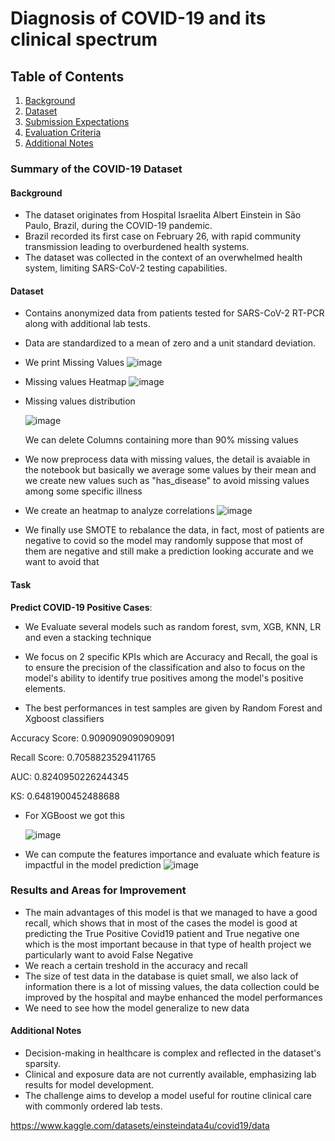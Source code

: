 # Diagnosis of COVID-19 and its clinical spectrum

## Table of Contents
1. [Background](#Background)
2. [Dataset](#Dataset)
3. [Submission Expectations](#SubmissionExpectations)
3. [Evaluation Criteria](#EvaluationCriteria)
4. [Additional Notes](#AdditionalNotes)

### Summary of the COVID-19 Dataset

#### **Background**
- The dataset originates from Hospital Israelita Albert Einstein in São Paulo, Brazil, during the COVID-19 pandemic.
- Brazil recorded its first case on February 26, with rapid community transmission leading to overburdened health systems.
- The dataset was collected in the context of an overwhelmed health system, limiting SARS-CoV-2 testing capabilities.

#### **Dataset**
- Contains anonymized data from patients tested for SARS-CoV-2 RT-PCR along with additional lab tests.
  
- Data are standardized to a mean of zero and a unit standard deviation.
  
- We print Missing Values
  ![image](https://github.com/user-attachments/assets/089f03b5-b9c1-4f11-a6d5-7cdad167c509)
- Missing values Heatmap
  ![image](https://github.com/user-attachments/assets/dc067eec-df3e-4395-828a-1545ad9ee96f)
- Missing values distribution

  ![image](https://github.com/user-attachments/assets/242b54a8-bcdc-44c5-bad8-76e458981cec)
   
  We can delete Columns containing more than 90% missing values
- We now preprocess data with missing values, the detail is avaiable in the notebook but basically we average some values by their mean and we create new values such as "has_disease" to avoid missing values among some specific illness

- We create an heatmap to analyze correlations
  ![image](https://github.com/user-attachments/assets/ebba80eb-78f7-485e-9a77-3deee5fb6449)

- We finally use SMOTE to rebalance the data, in fact, most of patients are negative to covid so the model may randomly suppose that most of them are negative and still make a prediction looking accurate and we want to avoid that

  




#### **Task**
**Predict COVID-19 Positive Cases**:
- We Evaluate several models such as random forest, svm, XGB, KNN, LR and even a stacking technique

- We focus on 2 specific KPIs which are Accuracy and Recall, the goal is to ensure the precision of the classification and also to focus on the model's ability to identify true positives among the model's positive elements.

- The best performances in test samples are given by Random Forest and Xgboost classifiers

Accuracy Score:  0.9090909090909091

Recall Score: 0.7058823529411765

AUC:  0.8240950226244345

KS:  0.6481900452488688

- For XGBoost we got this

  ![image](https://github.com/user-attachments/assets/9110db80-b3fb-4c1a-b2c9-6d2606d88693)

- We can compute the features importance and evaluate which feature is impactful in the model prediction
  ![image](https://github.com/user-attachments/assets/5995270e-6d68-4b7b-a467-65e434f67445)


### Results and Areas for Improvement

- The main advantages of this model is that we managed to have a good recall, which shows that in most of the cases the model is good at predicting the True Positive Covid19 patient and True negative one which is the most important because in that type of health project we particularly want to avoid False Negative
- We reach a certain treshold in the accuracy and recall
- The size of test data in the database is quiet small, we also lack of information there is a lot of missing values, the data collection could be improved by the hospital and maybe enhanced the model performances
- We need to see how the model generalize to new data

   



#### **Additional Notes**
- Decision-making in healthcare is complex and reflected in the dataset's sparsity.
- Clinical and exposure data are not currently available, emphasizing lab results for model development.
- The challenge aims to develop a model useful for routine clinical care with commonly ordered lab tests.

https://www.kaggle.com/datasets/einsteindata4u/covid19/data





